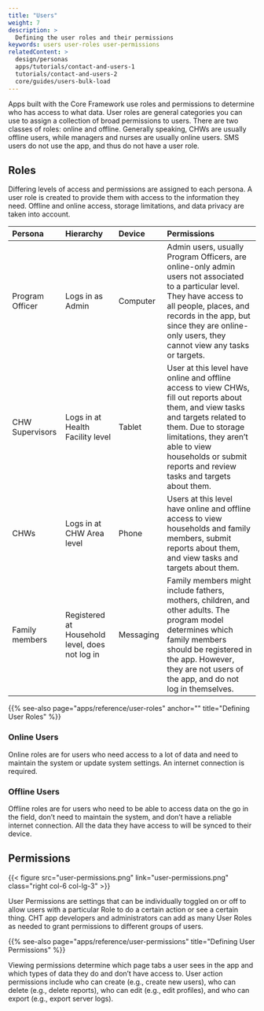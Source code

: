 ```yaml
---
title: "Users"
weight: 7
description: >
  Defining the user roles and their permissions
keywords: users user-roles user-permissions
relatedContent: >
  design/personas
  apps/tutorials/contact-and-users-1
  tutorials/contact-and-users-2
  core/guides/users-bulk-load
---
```


Apps built with the Core Framework use roles and permissions to determine who has access to what data. User roles are general categories you can use to assign a collection of broad permissions to users. There are two classes of roles: online and offline. Generally speaking, CHWs are usually offline users, while managers and nurses are usually online users. SMS users do not use the app, and thus do not have a user role.

## Roles

Differing levels of access and permissions are assigned to each persona. A user role is created to provide them with access to the information they need. Offline and online access, storage limitations, and data privacy are taken into account.

| Persona         | Hierarchy                                      | Device    | Permissions                                                                                                                                                                                                                                              |
| :-------------- | :--------------------------------------------- | :-------- | :------------------------------------------------------------------------------------------------------------------------------------------------------------------------------------------------------------------------------------------------------- |
| Program Officer | Logs in as Admin                               | Computer  | Admin users, usually Program Officers, are online-only admin users not associated to a particular level. They have access to all people, places, and records in the app, but since they are online-only users, they cannot view any tasks or targets.    |
| CHW Supervisors | Logs in at Health Facility level               | Tablet    | User at this level have online and offline access to view CHWs, fill out reports about them, and view tasks and targets related to them. Due to storage limitations, they aren’t able to view households or submit reports and review tasks and targets about them. |
| CHWs            | Logs in at CHW Area level                      | Phone     | Users at this level have online and offline access to view households and family members, submit reports about them, and view tasks and targets about them.                                                                                                         |
| Family members  | Registered at Household level, does not log in | Messaging | Family members might include fathers, mothers, children, and other adults. The program model determines which family members should be registered in the app. However, they are not users of the app, and do not log in themselves.                      |

{{% see-also page="apps/reference/user-roles" anchor="" title="Defining User Roles" %}}

### Online Users

Online roles are for users who need access to a lot of data and need to maintain the system or update system settings. An internet connection is required.

### Offline Users

Offline roles are for users who need to be able to access data on the go in the field, don’t need to maintain the system, and don’t have a reliable internet connection. All the data they have access to will be synced to their device.

## Permissions

{{< figure src="user-permissions.png" link="user-permissions.png" class="right col-6 col-lg-3" >}}

User Permissions are settings that can be individually toggled on or off to allow users with a particular Role to do a certain action or see a certain thing. CHT app developers and administrators can add as many User Roles as needed to grant permissions to different groups of users.

{{% see-also page="apps/reference/user-permissions" title="Defining User Permissions" %}}

Viewing permissions determine which page tabs a user sees in the app and which types of data they do and don’t have access to. User action permissions include who can create (e.g., create new users), who can delete (e.g., delete reports), who can edit (e.g., edit profiles), and who can export (e.g., export server logs).
